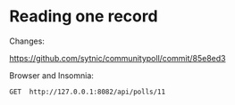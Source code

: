 # Reading one record

Changes:

https://github.com/sytnic/communitypoll/commit/85e8ed3

Browser and Insomnia:

    GET  http://127.0.0.1:8082/api/polls/11